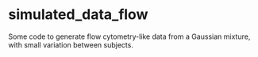 # simulated_data_flow
Some code to generate flow cytometry-like data from a Gaussian mixture, with small variation between subjects.

